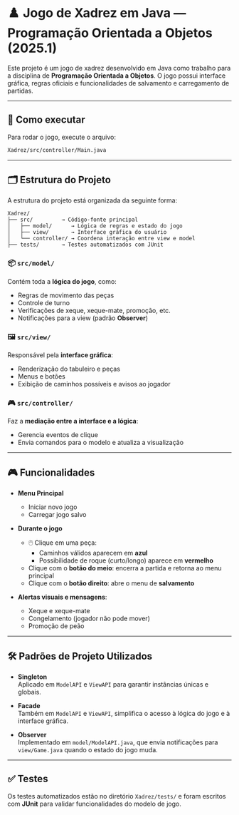 # ♟️ Jogo de Xadrez em Java — Programação Orientada a Objetos (2025.1)

Este projeto é um jogo de xadrez desenvolvido em Java como trabalho para a disciplina de **Programação Orientada a Objetos**. O jogo possui interface gráfica, regras oficiais e funcionalidades de salvamento e carregamento de partidas.

---

## 🚀 Como executar

Para rodar o jogo, execute o arquivo:

```bash
Xadrez/src/controller/Main.java
```

---

## 🗂️ Estrutura do Projeto

A estrutura do projeto está organizada da seguinte forma:

```
Xadrez/
├── src/         → Código-fonte principal
│   ├── model/      → Lógica de regras e estado do jogo
│   ├── view/       → Interface gráfica do usuário
│   └── controller/ → Coordena interação entre view e model
├── tests/       → Testes automatizados com JUnit
```

### 📦 `src/model/`
Contém toda a **lógica do jogo**, como:
- Regras de movimento das peças
- Controle de turno
- Verificações de xeque, xeque-mate, promoção, etc.
- Notificações para a view (padrão **Observer**)

### 🖼️ `src/view/`
Responsável pela **interface gráfica**:
- Renderização do tabuleiro e peças
- Menus e botões
- Exibição de caminhos possíveis e avisos ao jogador

### 🎮 `src/controller/`
Faz a **mediação entre a interface e a lógica**:
- Gerencia eventos de clique
- Envia comandos para o modelo e atualiza a visualização

---

## 🎮 Funcionalidades

- **Menu Principal**
  - Iniciar novo jogo
  - Carregar jogo salvo

- **Durante o jogo**
  - 🖱️ Clique em uma peça:
    - Caminhos válidos aparecem em **azul**
    - Possibilidade de roque (curto/longo) aparece em **vermelho**
  - Clique com o **botão do meio**: encerra a partida e retorna ao menu principal
  - Clique com o **botão direito**: abre o menu de **salvamento**

- **Alertas visuais e mensagens**:
  - Xeque e xeque-mate
  - Congelamento (jogador não pode mover)
  - Promoção de peão

---

## 🛠️ Padrões de Projeto Utilizados

- **Singleton**  
  Aplicado em `ModelAPI` e `ViewAPI` para garantir instâncias únicas e globais.

- **Facade**  
  Também em `ModelAPI` e `ViewAPI`, simplifica o acesso à lógica do jogo e à interface gráfica.

- **Observer**  
  Implementado em `model/ModelAPI.java`, que envia notificações para `view/Game.java` quando o estado do jogo muda.

---

## ✅ Testes

Os testes automatizados estão no diretório `Xadrez/tests/` e foram escritos com **JUnit** para validar funcionalidades do modelo de jogo.
